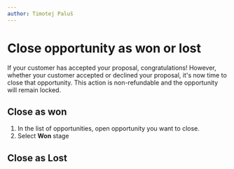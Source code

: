```yaml
---
author: Timotej Paluš
---
```


# Close opportunity as won or lost

If your customer has accepted your proposal, congratulations! However, whether your customer accepted or declined your proposal, it's now time to close that opportunity. This action is non-refundable and the opportunity will remain locked.

## Close as won

1) In the list of opportunities, open opportunity you want to close.
2) Select **Won** stage
## Close as Lost